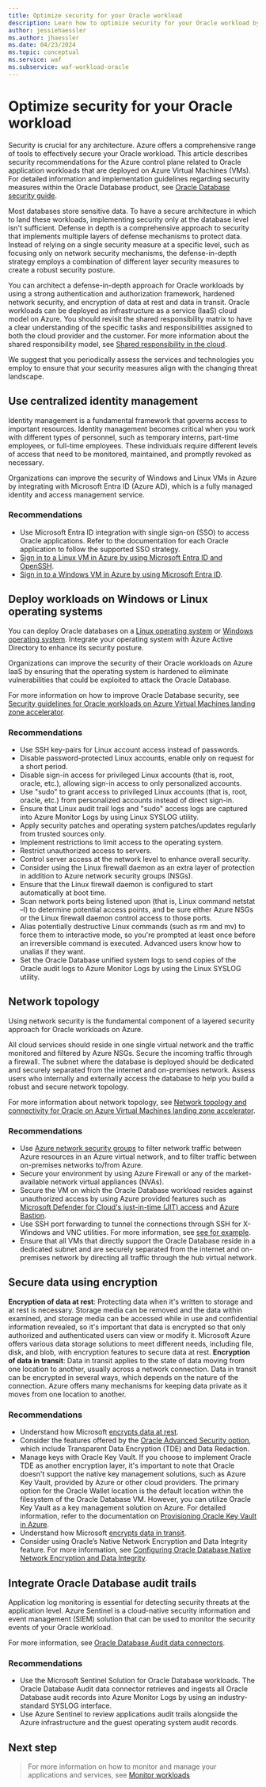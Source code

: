 ```yaml
---
title: Optimize security for your Oracle workload
description: Learn how to optimize security for your Oracle workload by using the defense-in-depth approach.  
author: jessiehaessler
ms.author: jhaessler 
ms.date: 04/23/2024
ms.topic: conceptual
ms.service: waf
ms.subservice: waf-workload-oracle
---
```


# Optimize security for your Oracle workload

Security is crucial for any architecture. Azure offers a comprehensive range of tools to effectively secure your Oracle workload. This article describes security recommendations for the Azure control plane related to Oracle application workloads that are deployed on Azure Virtual Machines (VMs). For detailed information and implementation guidelines regarding security measures within the Oracle Database product, see [Oracle Database security guide](https://docs.oracle.com/en/database/oracle/oracle-database/19/dbseg/introduction-to-oracle-database-security.html#GUID-41040F53-D7A6-48FA-A92A-0C23118BC8A0).

Most databases store sensitive data. To have a secure architecture in which to land these workloads, implementing security only at the database level isn't sufficient. Defense in depth is a comprehensive approach to security that implements multiple layers of defense mechanisms to protect data. Instead of relying on a single security measure at a specific level, such as focusing only on network security mechanisms, the defense-in-depth strategy employs a combination of different layer security measures to create a robust security posture.

You can architect a defense-in-depth approach for Oracle workloads by using a strong authentication and authorization framework, hardened network security, and encryption of data at rest and data in transit. Oracle workloads can be deployed as infrastructure as a service (IaaS) cloud model on Azure. You should revisit the shared responsibility matrix to have a clear understanding of the specific tasks and responsibilities assigned to both the cloud provider and the customer. For more information about the shared responsibility model, see [Shared responsibility in the cloud](/azure//security/fundamentals/shared-responsibility).

We suggest that you periodically assess the services and technologies you employ to ensure that your security measures align with the changing threat landscape.

## Use centralized identity management

Identity management is a fundamental framework that governs access to important resources. Identity management becomes critical when you work with different types of personnel, such as temporary interns, part-time employees, or full-time employees. These individuals require different levels of access that need to be monitored, maintained, and promptly revoked as necessary.

Organizations can improve the security of Windows and Linux VMs in Azure by integrating with Microsoft Entra ID (Azure AD), which is a fully managed identity and access management service.

### Recommendations

- Use Microsoft Entra ID integration with single sign-on (SSO) to access Oracle applications. Refer to the documentation for each Oracle application to follow the supported SSO strategy.
- [Sign in to a Linux VM in Azure by using Microsoft Entra ID and OpenSSH](/azure//active-directory/devices/howto-vm-sign-in-azure-ad-linux).
- [Sign in to a Windows VM in Azure by using Microsoft Entra ID](/azure//active-directory/devices/howto-vm-sign-in-azure-ad-windows).

## Deploy workloads on Windows or Linux operating systems

You can deploy Oracle databases on a [Linux operating system](/entra/identity/devices/howto-vm-sign-in-azure-ad-linux) or [Windows operating system](/entra/identity/devices/howto-vm-sign-in-azure-ad-windows). Integrate your operating system with Azure Active Directory to enhance its security posture.

Organizations can improve the security of their Oracle workloads on Azure IaaS by ensuring that the operating system is hardened to eliminate vulnerabilities that could be exploited to attack the Oracle Database.

For more information on how to improve Oracle Database security, see [Security guidelines for Oracle workloads on Azure Virtual Machines landing zone accelerator](/azure/cloud-adoption-framework/scenarios/oracle-iaas/oracle-security-guideline-landing-zone).

### Recommendations

- Use SSH key-pairs for Linux account access instead of passwords.
- Disable password-protected Linux accounts, enable only on request for a short period.
- Disable sign-in access for privileged Linux accounts (that is, root, oracle, etc.), allowing sign-in access to only personalized accounts.
- Use "sudo" to grant access to privileged Linux accounts (that is, root, oracle, etc.) from personalized accounts instead of direct sign-in.
- Ensure that Linux audit trail logs and "sudo" access logs are captured into Azure Monitor Logs by using Linux SYSLOG utility.
- Apply security patches and operating system patches/updates regularly from trusted sources only.
- Implement restrictions to limit access to the operating system.
- Restrict unauthorized access to servers.
- Control server access at the network level to enhance overall security.
- Consider using the Linux firewall daemon as an extra layer of protection in addition to Azure network security groups (NSGs).
- Ensure that the Linux firewall daemon is configured to start automatically at boot time.
- Scan network ports being listened upon (that is, Linux command netstat –l) to determine potential access points, and be sure either Azure NSGs or the Linux firewall daemon control access to those ports.
- Alias potentially destructive Linux commands (such as rm and mv) to force them to interactive mode, so you're prompted at least once before an irreversible command is executed. Advanced users know how to unalias if they want.
- Set the Oracle Database unified system logs to send copies of the Oracle audit logs to Azure Monitor Logs by using the Linux SYSLOG utility.

## Network topology

Using network security is the fundamental component of a layered security approach for Oracle workloads on Azure.

All cloud services should reside in one single virtual network and the traffic monitored and filtered by Azure NSGs. Secure the incoming traffic through a firewall. The subnet where the database is deployed should be dedicated and securely separated from the internet and on-premises network. Assess users who internally and externally access the database to help you build a robust and secure network topology.

For more information about network topology, see [Network topology and connectivity for Oracle on Azure Virtual Machines landing zone accelerator](/azure/cloud-adoption-framework/scenarios/oracle-iaas/oracle-network-topology).

### Recommendations

- Use [Azure network security groups](/azure//virtual-network/network-security-groups-overview) to filter network traffic between Azure resources in an Azure virtual network, and to filter traffic between on-premises networks to/from Azure.
- Secure your environment by using Azure Firewall or any of the market-available network virtual appliances (NVAs).
- Secure the VM on which the Oracle Database workload resides against unauthorized access by using Azure provided features such as [Microsoft Defender for Cloud's just-in-time (JIT) access](/azure//defender-for-cloud/just-in-time-access-overview?tabs=defender-for-container-arch-aks) and [Azure Bastion](/azure//bastion/bastion-overview).
- Use SSH port forwarding to tunnel the connections through SSH for X-Windows and VNC utilities. For more information, see [see for example](https://docs.oracle.com/en/learn/install-vnc-oracle-linux/#open-a-vnc-client-and-test-your-deployment).
- Ensure that all VMs that directly support the Oracle Database reside in a dedicated subnet and are securely separated from the internet and on-premises network by directing all traffic through the hub virtual network.

## Secure data using encryption

**Encryption of data at rest**: Protecting data when it's written to storage and at rest is necessary. Storage media can be removed and the data within examined, and storage media can be accessed while in use and confidential information revealed, so it's important that data is encrypted so that only authorized and authenticated users can view or modify it. Microsoft Azure offers various data storage solutions to meet different needs, including file, disk, and blob, with encryption features to secure data at rest.
**Encryption of data in transit**: Data in transit applies to the state of data moving from one location to another, usually across a network connection. Data in transit can be encrypted in several ways, which depends on the nature of the connection. Azure offers many mechanisms for keeping data private as it moves from one location to another.

### Recommendations

- Understand how Microsoft [encrypts data at rest](/azure//security/fundamentals/encryption-overview#encryption-of-data-at-rest).
- Consider the features offered by the [Oracle Advanced Security option](https://docs.oracle.com/en/database/oracle/oracle-database/19/asoag/introduction-to-oracle-advanced-security.html#GUID-5D7343A0-4934-444F-97A1-5F189385A5DE), which include Transparent Data Encryption (TDE) and Data Redaction.
- Manage keys with Oracle Key Vault. If you choose to implement Oracle TDE as another encryption layer, it's important to note that Oracle doesn't support the native key management solutions, such as Azure Key Vault, provided by Azure or other cloud providers. The primary option for the Oracle Wallet location is the default location within the filesystem of the Oracle Database VM. However, you can utilize Oracle Key Vault as a key management solution on Azure. For detailed information, refer to the documentation on [Provisioning Oracle Key Vault in Azure](https://docs.oracle.com/en/database/oracle/key-vault/21.6/okvag/using_okv_as_oci_vm_compute_instance.html#GUID-E8154AEB-2964-4698-AE6E-64A108C06D11).
- Understand how Microsoft [encrypts data in transit](/azure//security/fundamentals/encryption-overview#encryption-of-data-in-transit).
- Consider using Oracle’s Native Network Encryption and Data Integrity feature. For more information, see [Configuring Oracle Database Native Network Encryption and Data Integrity](https://docs.oracle.com/en/database/oracle/oracle-database/19/dbseg/configuring-network-data-encryption-and-integrity.html#GUID-7F12066A-2BA1-476C-809B-BB95A3F727CF).

## Integrate Oracle Database audit trails

Application log monitoring is essential for detecting security threats at the application level. Azure Sentinel is a cloud-native security information and event management (SIEM) solution that can be used to monitor the security events of your Oracle workload.

For more information, see [Oracle Database Audit data connectors](/azure/sentinel/data-connectors/oracle-database-audit).

### Recommendations

- Use the Microsoft Sentinel Solution for Oracle Database workloads. The Oracle Database Audit data connector retrieves and ingests all Oracle Database audit records into Azure Monitor Logs by using an industry-standard SYSLOG interface.
- Use Azure Sentinel to review applications audit trails alongside the Azure infrastructure and the guest operating system audit records.  

## Next step

> For more information on how to monitor and manage your applications and services, see [Monitor workloads](monitor-workloads.md)
